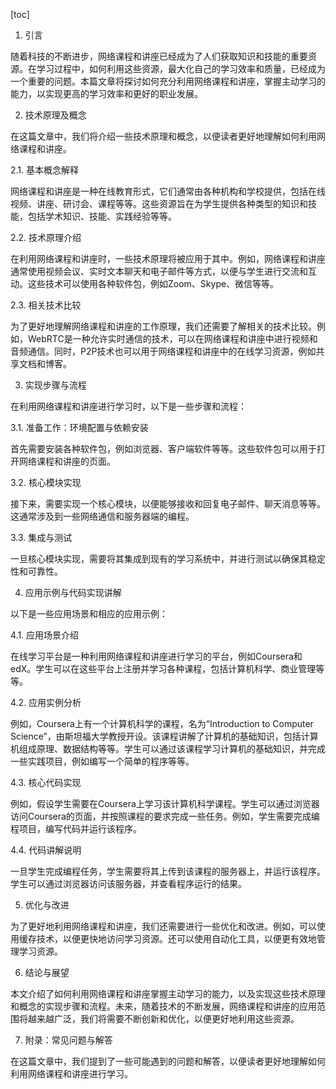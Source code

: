 
[toc]                    
                
                
1. 引言

随着科技的不断进步，网络课程和讲座已经成为了人们获取知识和技能的重要资源。在学习过程中，如何利用这些资源，最大化自己的学习效率和质量，已经成为一个重要的问题。本篇文章将探讨如何充分利用网络课程和讲座，掌握主动学习的能力，以实现更高的学习效率和更好的职业发展。

2. 技术原理及概念

在这篇文章中，我们将介绍一些技术原理和概念，以便读者更好地理解如何利用网络课程和讲座。

2.1. 基本概念解释

网络课程和讲座是一种在线教育形式，它们通常由各种机构和学校提供，包括在线视频、讲座、研讨会、课程等等。这些资源旨在为学生提供各种类型的知识和技能，包括学术知识、技能、实践经验等等。

2.2. 技术原理介绍

在利用网络课程和讲座时，一些技术原理将被应用于其中。例如，网络课程和讲座通常使用视频会议、实时文本聊天和电子邮件等方式，以便与学生进行交流和互动。这些技术可以使用各种软件包，例如Zoom、Skype、微信等等。

2.3. 相关技术比较

为了更好地理解网络课程和讲座的工作原理，我们还需要了解相关的技术比较。例如，WebRTC是一种允许实时通信的技术，可以在网络课程和讲座中进行视频和音频通信。同时，P2P技术也可以用于网络课程和讲座中的在线学习资源，例如共享文档和博客。

3. 实现步骤与流程

在利用网络课程和讲座进行学习时，以下是一些步骤和流程：

3.1. 准备工作：环境配置与依赖安装

首先需要安装各种软件包，例如浏览器、客户端软件等等。这些软件包可以用于打开网络课程和讲座的页面。

3.2. 核心模块实现

接下来，需要实现一个核心模块，以便能够接收和回复电子邮件、聊天消息等等。这通常涉及到一些网络通信和服务器端的编程。

3.3. 集成与测试

一旦核心模块实现，需要将其集成到现有的学习系统中，并进行测试以确保其稳定性和可靠性。

4. 应用示例与代码实现讲解

以下是一些应用场景和相应的应用示例：

4.1. 应用场景介绍

在线学习平台是一种利用网络课程和讲座进行学习的平台，例如Coursera和edX。学生可以在这些平台上注册并学习各种课程，包括计算机科学、商业管理等等。

4.2. 应用实例分析

例如，Coursera上有一个计算机科学的课程，名为“Introduction to Computer Science”，由斯坦福大学教授开设。该课程讲解了计算机的基础知识，包括计算机组成原理、数据结构等等。学生可以通过该课程学习计算机的基础知识，并完成一些实践项目，例如编写一个简单的程序等等。

4.3. 核心代码实现

例如，假设学生需要在Coursera上学习该计算机科学课程。学生可以通过浏览器访问Coursera的页面，并按照课程的要求完成一些任务。例如，学生需要完成编程项目，编写代码并运行该程序。

4.4. 代码讲解说明

一旦学生完成编程任务，学生需要将其上传到该课程的服务器上，并运行该程序。学生可以通过浏览器访问该服务器，并查看程序运行的结果。

5. 优化与改进

为了更好地利用网络课程和讲座，我们还需要进行一些优化和改进。例如，可以使用缓存技术，以便更快地访问学习资源。还可以使用自动化工具，以便更有效地管理学习资源。

6. 结论与展望

本文介绍了如何利用网络课程和讲座掌握主动学习的能力，以及实现这些技术原理和概念的实现步骤和流程。未来，随着技术的不断发展，网络课程和讲座的应用范围将越来越广泛，我们将需要不断创新和优化，以便更好地利用这些资源。

7. 附录：常见问题与解答

在这篇文章中，我们提到了一些可能遇到的问题和解答，以便读者更好地理解如何利用网络课程和讲座进行学习。

